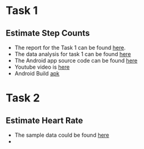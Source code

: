# Task 1

## Estimate Step Counts

* The report for the Task 1 can be found [here](https://docs.google.com/document/d/1H5oBpqTFtv0YsxUnz7lT3PQ98UqbijkJxLb8EXtsRn0/edit?usp=sharing).<br/>
* The data analysis for task 1 can be found [here](https://github.com/humaneBicycle/IP0NB0000012/blob/main/Task%201/Step_Counting_Data_Analysis.ipynb)<br/>
* The Android app source code can be found [here](https://github.com/humaneBicycle/IP0NB0000012/tree/main/Task%201/StepCount)<br/>
* Youtube video is [here](https://www.youtube.com/shorts/5abyJjd2sdA)<br/>
* Android Build [apk](https://drive.google.com/drive/folders/17QfdU1x7dkXXnC1GCs8l6MwHQvka1KmS?usp=sharing)<br/>

# Task 2

## Estimate Heart Rate

* The sample data could be found [here](https://drive.google.com/drive/folders/13pcVNL2Y2oKPHTkQ53QaIpHNNlKOUu3z?usp=sharing)
* 